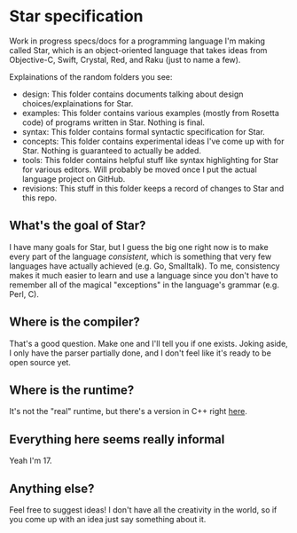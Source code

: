 # Star specification
Work in progress specs/docs for a programming language I'm making called Star, which is an object-oriented language that takes ideas from Objective-C, Swift, Crystal, Red, and Raku (just to name a few).

Explainations of the random folders you see:
- design: This folder contains documents talking about design choices/explainations for Star.
- examples: This folder contains various examples (mostly from Rosetta code) of programs written in Star. Nothing is final.
- syntax: This folder contains formal syntactic specification for Star.
- concepts: This folder contains experimental ideas I've come up with for Star. Nothing is guaranteed to actually be added.
- tools: This folder contains helpful stuff like syntax highlighting for Star for various editors. Will probably be moved once I put the actual language project on GitHub.
- revisions: This stuff in this folder keeps a record of changes to Star and this repo.

## What's the goal of Star?
I have many goals for Star, but I guess the big one right now is to make every part of the language *consistent*, which is something that very few languages have actually achieved (e.g. Go, Smalltalk). To me, consistency makes it much easier to learn and use a language since you don't have to remember all of the magical "exceptions" in the language's grammar (e.g. Perl, C).

## Where is the compiler?
That's a good question. Make one and I'll tell you if one exists. Joking aside, I only have the parser partially done, and I don't feel like it's ready to be open source yet.

## Where is the runtime?
It's not the "real" runtime, but there's a version in C++ right [here](https://github.com/ALANVF/Star-runtime).

## Everything here seems really informal
Yeah I'm 17.

## Anything else?
Feel free to suggest ideas! I don't have all the creativity in the world, so if you come up with an idea just say something about it.
